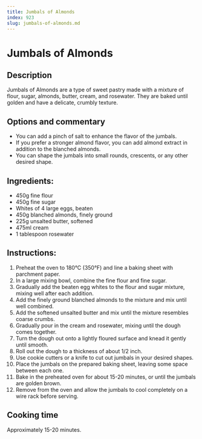 ```yaml
---
title: Jumbals of Almonds
index: 923
slug: jumbals-of-almonds.md
---
```


# Jumbals of Almonds

## Description
Jumbals of Almonds are a type of sweet pastry made with a mixture of flour, sugar, almonds, butter, cream, and rosewater. They are baked until golden and have a delicate, crumbly texture.

## Options and commentary
- You can add a pinch of salt to enhance the flavor of the jumbals.
- If you prefer a stronger almond flavor, you can add almond extract in addition to the blanched almonds.
- You can shape the jumbals into small rounds, crescents, or any other desired shape.

## Ingredients:
- 450g fine flour
- 450g fine sugar
- Whites of 4 large eggs, beaten
- 450g blanched almonds, finely ground
- 225g unsalted butter, softened
- 475ml cream
- 1 tablespoon rosewater

## Instructions:
1. Preheat the oven to 180°C (350°F) and line a baking sheet with parchment paper.
2. In a large mixing bowl, combine the fine flour and fine sugar.
3. Gradually add the beaten egg whites to the flour and sugar mixture, mixing well after each addition.
4. Add the finely ground blanched almonds to the mixture and mix until well combined.
5. Add the softened unsalted butter and mix until the mixture resembles coarse crumbs.
6. Gradually pour in the cream and rosewater, mixing until the dough comes together.
7. Turn the dough out onto a lightly floured surface and knead it gently until smooth.
8. Roll out the dough to a thickness of about 1/2 inch.
9. Use cookie cutters or a knife to cut out jumbals in your desired shapes.
10. Place the jumbals on the prepared baking sheet, leaving some space between each one.
11. Bake in the preheated oven for about 15-20 minutes, or until the jumbals are golden brown.
12. Remove from the oven and allow the jumbals to cool completely on a wire rack before serving.

## Cooking time
Approximately 15-20 minutes.
